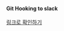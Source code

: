 #### Git Hooking to slack
[링크로 확인하기](https://github.com/freend/docus/blob/master/SlackToGit/slackToGit.md)
